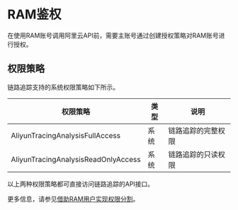 # RAM鉴权

在使用RAM账号调用阿里云API前，需要主账号通过创建授权策略对RAM账号进行授权。

## 权限策略

链路追踪支持的系统权限策略如下所示。

|权限策略|类型|说明|
|----|--|--|
|AliyunTracingAnalysisFullAccess|系统|链路追踪的完整权限|
|AliyunTracingAnalysisReadOnlyAccess|系统|链路追踪的只读权限|

以上两种权限策略都可直接访问链路追踪的API接口。

更多信息，请参见[借助RAM用户实现权限分割](/intl.zh-CN/访问控制/借助RAM用户实现分权.md)。

